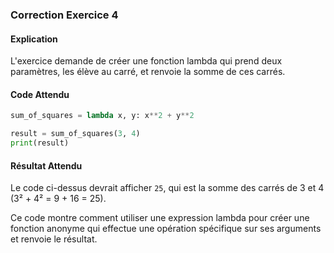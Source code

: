 
### Correction Exercice 4

#### Explication
L'exercice demande de créer une fonction lambda qui prend deux paramètres, les élève au carré, et renvoie la somme de ces carrés. 

#### Code Attendu

```python
sum_of_squares = lambda x, y: x**2 + y**2

result = sum_of_squares(3, 4)
print(result)
```

#### Résultat Attendu
Le code ci-dessus devrait afficher `25`, qui est la somme des carrés de 3 et 4 (3² + 4² = 9 + 16 = 25).

Ce code montre comment utiliser une expression lambda pour créer une fonction anonyme qui effectue une opération spécifique sur ses arguments et renvoie le résultat.
